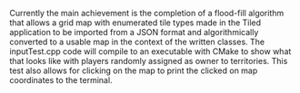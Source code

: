 Currently the main achievement is the completion of a flood-fill algorithm
that allows a grid map with enumerated tile types made in the Tiled application
to be imported from a JSON format and algorithmically converted to a usable
map in the context of the written classes. The inputTest.cpp code will compile
to an executable with CMake to show what that looks like with players randomly
assigned as owner to territories. This test also allows for clicking on the map
to print the clicked on map coordinates to the terminal.
